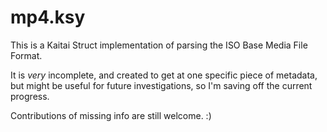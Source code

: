 # mp4.ksy

This is a Kaitai Struct implementation of parsing the ISO Base Media File Format.

It is _very_ incomplete, and created to get at one specific piece of metadata,
but might be useful for future investigations, so I'm saving off the current progress.

Contributions of missing info are still welcome. :)
